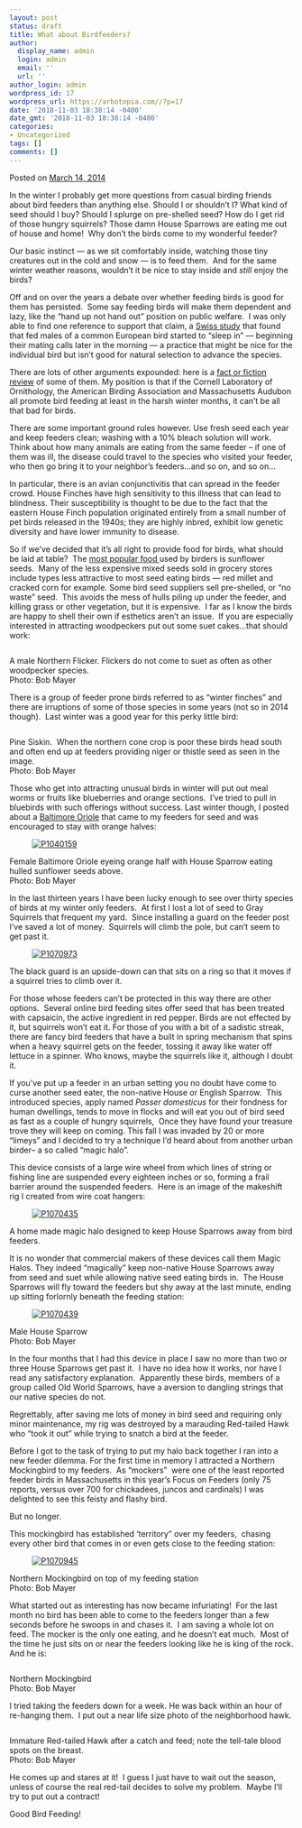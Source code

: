 ```yaml
---
layout: post
status: draft
title: What about Birdfeeders?
author:
  display_name: admin
  login: admin
  email: ''
  url: ''
author_login: admin
wordpress_id: 17
wordpress_url: https://arbotopia.com//?p=17
date: '2018-11-03 18:38:14 -0400'
date_gmt: '2018-11-03 18:38:14 -0400'
categories:
- Uncategorized
tags: []
comments: []
---
```

<p><!-- wp:paragraph --></p>
<p>Posted on&nbsp;<a href="https://web.archive.org/web/20140426104415/http://www.arbotopia.com/what-about-birdfeeders/">March 14, 2014</a></p>
<p><!-- /wp:paragraph --></p>
<p><!-- wp:paragraph --></p>
<p>In the winter I probably get more questions from casual birding friends about bird feeders than anything else. Should I or shouldn&rsquo;t I? What kind of seed should I buy? Should I splurge on pre-shelled seed? How do I get rid of those hungry squirrels? Those damn House Sparrows are eating me out of house and home!&nbsp; Why don&rsquo;t the birds come to my wonderful feeder?</p>
<p><!-- /wp:paragraph --></p>
<p><!-- wp:paragraph --></p>
<p>Our basic instinct&nbsp;&mdash;&nbsp;as we sit comfortably inside, watching those tiny creatures out in the cold and snow&nbsp;&mdash;&nbsp;is to feed them.&nbsp; And for the same winter weather reasons, wouldn&rsquo;t it be nice to stay inside and&nbsp;<em>still</em>&nbsp;enjoy the birds?</p>
<p><!-- /wp:paragraph --></p>
<p><!-- wp:paragraph --></p>
<p>Off and on over the years a debate over whether feeding birds is good for them has persisted.&nbsp; Some say feeding birds will make them dependent and lazy, like the &ldquo;hand up not hand out&rdquo; position on public welfare.&nbsp; I was only able to find one reference to support that claim, a&nbsp;<a href="https://web.archive.org/web/20140426104415/http://www.economist.com/blogs/babbage/2010/12/ecology" target="_blank" rel="noreferrer noopener">Swiss study</a>&nbsp;that found that fed males of a common European bird started to &ldquo;sleep in&rdquo; &mdash;&nbsp;beginning their mating calls later in the morning&nbsp;&mdash;&nbsp;a practice that might be nice for the individual bird but isn&rsquo;t good for natural selection to advance the species.</p>
<p><!-- /wp:paragraph --></p>
<p><!-- wp:paragraph --></p>
<p>There are lots of other arguments expounded: here is a&nbsp;<a href="https://web.archive.org/web/20140426104415/http://birding.about.com/od/birdfeeders/tp/birdfeedingmyths.htm" target="_blank" rel="noreferrer noopener">fact or fiction review</a>&nbsp;of some of them. My position is that if the Cornell Laboratory of Ornithology, the American Birding Association and Massachusetts Audubon all promote bird feeding at least in the harsh winter months, it can&rsquo;t be all that bad for birds.</p>
<p><!-- /wp:paragraph --></p>
<p><!-- wp:paragraph --></p>
<p>There are some important ground rules however. Use fresh seed each year and keep feeders clean; washing with a 10% bleach solution will work. Think about how many animals are eating from the same feeder &ndash; if one of them was ill, the disease could travel to the species who visited your feeder, who then go bring it to your neighbor&rsquo;s feeders&hellip;and so on, and so on&hellip;</p>
<p><!-- /wp:paragraph --></p>
<p><!-- wp:paragraph --></p>
<p>In particular, there is an avian conjunctivitis that can spread in the feeder crowd. House Finches have high sensitivity to this illness that can lead to blindness. Their susceptibility is thought to be due to the fact that the eastern House Finch population originated entirely from a small number of pet birds released in the 1940s; they are highly inbred, exhibit low genetic diversity and have lower immunity to disease.</p>
<p><!-- /wp:paragraph --></p>
<p><!-- wp:paragraph --></p>
<p>So if we&rsquo;ve decided that it&rsquo;s all right to provide food for birds, what should be laid at table?&nbsp; The&nbsp;<a href="https://web.archive.org/web/20140426104415/http://web.massaudubon.org/site/MessageViewer?em_id=54244.0&amp;dlv_id=80041" target="_blank" rel="noreferrer noopener">most popular food&nbsp;</a>used by birders is sunflower seeds.&nbsp; Many of the less expensive mixed seeds sold in grocery stores include types less attractive to most seed eating birds&nbsp;&mdash;&nbsp;red millet and cracked corn for example. Some bird seed suppliers sell pre-shelled, or &ldquo;no waste&rdquo; seed.&nbsp; This avoids the mess of hulls piling up under the feeder, and killing grass or other vegetation, but it is expensive.&nbsp; I far as I know the birds are happy to shell their own if esthetics aren&rsquo;t an issue.&nbsp; If you are especially interested in attracting woodpeckers put out some suet cakes&hellip;that should work:</p>
<p><!-- /wp:paragraph --></p>
<p><!-- wp:image {"id":83} --></p>
<figure class="wp-block-image"><img src="https://arbotopia.com/wp-content/uploads/2018/11/P1070757.jpg" alt="" class="wp-image-83"/></figure>
<p><!-- /wp:image --></p>
<p><!-- wp:paragraph --></p>
<p>A male Northern Flicker. Flickers do not come to suet as often as other woodpecker species.<br>Photo: Bob Mayer</p>
<p><!-- /wp:paragraph --></p>
<p><!-- wp:paragraph --></p>
<p>There is a group of feeder prone birds referred to as &ldquo;winter finches&rdquo; and there are irruptions of some of those species in some years (not so in 2014 though).&nbsp; Last winter was a good year for this perky little bird:</p>
<p><!-- /wp:paragraph --></p>
<p><!-- wp:image {"id":154} --></p>
<figure class="wp-block-image"><img src="https://arbotopia.com/wp-content/uploads/2018/11/P1220613.jpg" alt="" class="wp-image-154"/></figure>
<p><!-- /wp:image --></p>
<p><!-- wp:paragraph --></p>
<p>Pine Siskin.&nbsp; When the northern cone crop is poor these birds head south and often end up at feeders providing niger or thistle seed as seen in the image.<br>Photo: Bob Mayer</p>
<p><!-- /wp:paragraph --></p>
<p><!-- wp:paragraph --></p>
<p>Those who get into attracting unusual birds in winter will put out meal worms or fruits like blueberries and orange sections.&nbsp; I&rsquo;ve tried to pull in bluebirds with such offerings without success. Last winter though, I posted about a&nbsp;<a href="https://web.archive.org/web/20140426104415/http://www.arbotopia.com/a-bird-out-of-season-and-in-the-storm/">Baltimore Oriole</a>&nbsp;that came to my feeders for seed and was encouraged to stay with orange halves:</p>
<p><!-- /wp:paragraph --></p>
<p><!-- wp:image {"id":225,"linkDestination":"custom"} --></p>
<figure class="wp-block-image"><a href="https://web.archive.org/web/20140426104415/http://www.arbotopia.com/wp-content/uploads/2013/02/P1040159.jpg"><img src="https://web.archive.org/web/20140426104415im_/http://www.arbotopia.com/wp-content/uploads/2013/02/P1040159.jpg" alt="P1040159" class="wp-image-225"/></a></figure>
<p><!-- /wp:image --></p>
<p><!-- wp:paragraph --></p>
<p>Female Baltimore Oriole eyeing orange half with House Sparrow eating hulled sunflower seeds above.<br>Photo: Bob Mayer</p>
<p><!-- /wp:paragraph --></p>
<p><!-- wp:paragraph --></p>
<p>In the last thirteen years I have been lucky enough to see over thirty species of birds at my winter only feeders.&nbsp; At first I lost a lot of seed to Gray Squirrels that frequent my yard.&nbsp; Since installing a guard on the feeder post I&rsquo;ve saved a lot of money.&nbsp; Squirrels will climb the pole, but can&rsquo;t seem to get past it.</p>
<p><!-- /wp:paragraph --></p>
<p><!-- wp:image {"id":752,"linkDestination":"custom"} --></p>
<figure class="wp-block-image"><a href="https://web.archive.org/web/20140426104415/http://www.arbotopia.com/wp-content/uploads/2014/03/P1070973.jpg"><img src="https://web.archive.org/web/20140426104415im_/http://www.arbotopia.com/wp-content/uploads/2014/03/P1070973.jpg" alt="P1070973" class="wp-image-752"/></a></figure>
<p><!-- /wp:image --></p>
<p><!-- wp:paragraph --></p>
<p>The black guard is an upside-down can that sits on a ring so that it moves if a squirrel tries to climb over it.</p>
<p><!-- /wp:paragraph --></p>
<p><!-- wp:paragraph --></p>
<p>For those whose feeders can&rsquo;t be protected in this way there are other options.&nbsp; Several online bird feeding sites offer seed that has been treated with capsaicin, the active ingredient in red pepper. Birds are not effected by it, but squirrels won&rsquo;t eat it. For those of you with a bit of a sadistic streak, there are fancy bird feeders that have a built in spring mechanism that spins when a heavy squirrel gets on the feeder, tossing it away like water off lettuce in a spinner. Who knows, maybe the squirrels like it, although I doubt it.</p>
<p><!-- /wp:paragraph --></p>
<p><!-- wp:paragraph --></p>
<p>If you&rsquo;ve put up a feeder in an urban setting you no doubt have come to curse another seed eater, the non-native House or English Sparrow.&nbsp; This introduced species, apply named&nbsp;<em>Passer domesticus</em>&nbsp;for their fondness for human dwellings, tends to move in flocks and will eat you out of bird seed as fast as a couple of hungry squirrels,&nbsp; Once they have found your treasure trove they will keep on coming. This fall I was invaded by 20 or more &ldquo;limeys&rdquo; and I decided to try a technique I&rsquo;d heard about from another urban birder&ndash; a so called &ldquo;magic halo&rdquo;.</p>
<p><!-- /wp:paragraph --></p>
<p><!-- wp:paragraph --></p>
<p>This device consists of a large wire wheel from which lines of string or fishing line are suspended every eighteen inches or so, forming a frail barrier around the suspended feeders.&nbsp; Here is an image of the makeshift rig I created from wire coat hangers:</p>
<p><!-- /wp:paragraph --></p>
<p><!-- wp:image {"id":755,"linkDestination":"custom"} --></p>
<figure class="wp-block-image"><a href="https://web.archive.org/web/20140426104415/http://www.arbotopia.com/wp-content/uploads/2014/03/P1070435.jpg"><img src="https://web.archive.org/web/20140426104415im_/http://www.arbotopia.com/wp-content/uploads/2014/03/P1070435.jpg" alt="P1070435" class="wp-image-755"/></a></figure>
<p><!-- /wp:image --></p>
<p><!-- wp:paragraph --></p>
<p>A home made magic halo designed to keep House Sparrows away from bird feeders.</p>
<p><!-- /wp:paragraph --></p>
<p><!-- wp:paragraph --></p>
<p>It is no wonder that commercial makers of these devices call them Magic Halos. They indeed &ldquo;magically&rdquo; keep non-native House Sparrows away from seed and suet while allowing native seed eating birds in.&nbsp; The House Sparrows will fly toward the feeders but shy away at the last minute, ending up sitting forlornly beneath the feeding station:</p>
<p><!-- /wp:paragraph --></p>
<p><!-- wp:image {"id":757,"linkDestination":"custom"} --></p>
<figure class="wp-block-image"><a href="https://web.archive.org/web/20140426104415/http://www.arbotopia.com/wp-content/uploads/2014/03/P1070439.jpg"><img src="https://web.archive.org/web/20140426104415im_/http://www.arbotopia.com/wp-content/uploads/2014/03/P1070439.jpg" alt="P1070439" class="wp-image-757"/></a></figure>
<p><!-- /wp:image --></p>
<p><!-- wp:paragraph --></p>
<p>Male House Sparrow<br>Photo: Bob Mayer</p>
<p><!-- /wp:paragraph --></p>
<p><!-- wp:paragraph --></p>
<p>In the four months that I had this device in place I saw no more than two or three House Sparrows get past it.&nbsp; I have no idea how it works, nor have I read any satisfactory explanation.&nbsp; Apparently these birds, members of a group called Old World Sparrows, have a aversion to dangling strings that our native species do not.</p>
<p><!-- /wp:paragraph --></p>
<p><!-- wp:paragraph --></p>
<p>Regrettably, after saving me lots of money in bird seed and requiring only minor maintenance, my rig was destroyed by a marauding Red-tailed Hawk who &ldquo;took it out&rdquo; while trying to snatch a bird at the feeder.</p>
<p><!-- /wp:paragraph --></p>
<p><!-- wp:paragraph --></p>
<p>Before I got to the task of trying to put my halo back together I ran into a new feeder dilemma. For the first time in memory I attracted a Northern Mockingbird to my feeders.&nbsp; As &ldquo;mockers&rdquo;&nbsp; were one of the least reported feeder birds in Massachusetts in this year&rsquo;s Focus on Feeders (only 75 reports, versus over 700 for chickadees, juncos and cardinals) I was delighted to see this feisty and flashy bird.</p>
<p><!-- /wp:paragraph --></p>
<p><!-- wp:paragraph --></p>
<p>But no longer.</p>
<p><!-- /wp:paragraph --></p>
<p><!-- wp:paragraph --></p>
<p>This mockingbird has established &lsquo;territory&rdquo; over my feeders,&nbsp; chasing every other bird that comes in or even gets close to the feeding station:</p>
<p><!-- /wp:paragraph --></p>
<p><!-- wp:image {"id":759,"linkDestination":"custom"} --></p>
<figure class="wp-block-image"><a href="https://web.archive.org/web/20140426104415/http://www.arbotopia.com/wp-content/uploads/2014/03/P1070945.jpg"><img src="https://web.archive.org/web/20140426104415im_/http://www.arbotopia.com/wp-content/uploads/2014/03/P1070945.jpg" alt="P1070945" class="wp-image-759"/></a></figure>
<p><!-- /wp:image --></p>
<p><!-- wp:paragraph --></p>
<p>Northern Mockingbird on top of my feeding station<br>Photo: Bob Mayer</p>
<p><!-- /wp:paragraph --></p>
<p><!-- wp:paragraph --></p>
<p>What started out as interesting has now became infuriating!&nbsp; For the last month no bird has been able to come to the feeders longer than a few seconds before he swoops in and chases it.&nbsp; I am saving a whole lot on feed. The mocker is the only one eating, and he doesn&rsquo;t eat much.&nbsp; Most of the time he just sits on or near the feeders looking like he is king of the rock. And he is:</p>
<p><!-- /wp:paragraph --></p>
<p><!-- wp:image {"id":85} --></p>
<figure class="wp-block-image"><img src="https://arbotopia.com/wp-content/uploads/2018/11/P1070944.jpg" alt="" class="wp-image-85"/></figure>
<p><!-- /wp:image --></p>
<p><!-- wp:paragraph --></p>
<p>Northern Mockingbird<br>Photo: Bob Mayer</p>
<p><!-- /wp:paragraph --></p>
<p><!-- wp:paragraph --></p>
<p>I tried taking the feeders down for a week. He was back within an hour of re-hanging them.&nbsp; I put out a near life size photo of the neighborhood hawk.</p>
<p><!-- /wp:paragraph --></p>
<p><!-- wp:image {"id":84} --></p>
<figure class="wp-block-image"><img src="https://arbotopia.com/wp-content/uploads/2018/11/P1070934.jpg" alt="" class="wp-image-84"/></figure>
<p><!-- /wp:image --></p>
<p><!-- wp:paragraph --></p>
<p>Immature Red-tailed Hawk after a catch and feed; note the tell-tale blood spots on the breast.<br>Photo: Bob Mayer</p>
<p><!-- /wp:paragraph --></p>
<p><!-- wp:paragraph --></p>
<p>He comes up and stares at it!&nbsp; I guess I just have to wait out the season, unless of course the real red-tail decides to solve my problem.&nbsp; Maybe I&rsquo;ll try to put out a contract!</p>
<p><!-- /wp:paragraph --></p>
<p><!-- wp:paragraph --></p>
<p>Good Bird Feeding!<a href="https://web.archive.org/web/20140426104415/http://www.arbotopia.com:80/#"><br></a></p>
<p><!-- /wp:paragraph --></p>
